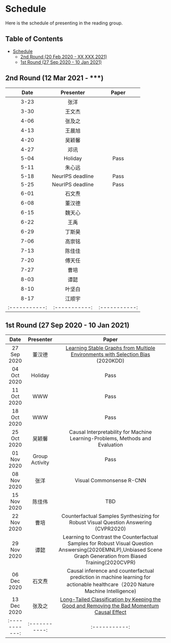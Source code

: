 # Schedule
Here is the schedule of presenting in the reading group.

## Table of Contents
- [Schedule](#schedule)
	- [2nd Round (20 Feb 2020 - XX XXX 2021)](#2nd-round-12-Mar-2021---***)
  - [1st Round (27 Sep 2020 - 10 Jan 2021)](#1st-round-27-sep-2020---10-jan-2021)


## 2nd Round (12 Mar 2021 - ***)
| Date | Presenter | Paper |
| :-----------: | :-----------: | :-----------: |
| 3-23 | 张洋 |  |
| 3-30 | 王文杰 |  |
| 4-06 | 张及之 |  |
| 4-13 | 王晨旭 |  |
| 4-20 | 吴颖馨 | |
| 4-27 | 邓讯 |  |
| 5-04 | Holiday | Pass |
| 5-11 | 朱心远 |  |
| 5-18 | NeurIPS deadline | Pass |
| 5-25 | NeurIPS deadline | Pass |
| 6-01 | 石文焘 |  |
| 6-08 | 董汉德 |  |
| 6-15 | 魏天心 |  |
| 6-22 | 王禹 |  |
| 6-29 | 丁斯昊 |  |
| 7-06 | 高崇铭 |  |
| 7-13 | 陈佳佳 |  |
| 7-20 | 傅天任 |  |
| 7-27 | 曹培 |  |
| 8-03 | 谭懿 |  |
| 8-10 | 叶坚白 |  |
| 8-17 | 江顺宇 |  |
| :-----------: | :-----------: | :-----------: |



## 1st Round (27 Sep 2020 - 10 Jan 2021)
| Date | Presenter | Paper |
| :-----------: | :-----------: | :-----------: |
| 27 Sep 2020 | 董汉德 | [Learning Stable Graphs from Multiple Environments with Selection Bias](https://dl.acm.org/doi/abs/10.1145/3394486.3403270) (2020KDD) |
| 04 Oct 2020 | Holiday | Pass |
| 11 Oct 2020 | WWW | Pass |
| 18 Oct 2020 | WWW | Pass |
| 25 Oct 2020 | 吴颖馨 | Causal Interpretability for Machine Learning-Problems, Methods and Evaluation|
| 01 Nov 2020 | Group Activity | Pass |
| 08 Nov 2020 | 张洋 | Visual Commonsense R-CNN |
| 15 Nov 2020 | 陈佳伟| TBD |
| 22 Nov 2020 | 曹培 | Counterfactual Samples Synthesizing for Robust Visual Question Answering (CVPR2020)|
| 29 Nov 2020 | 谭懿 | Learning to Contrast the Counterfactual Samples for Robust Visual Question Answersing(2020EMNLP),Unbiased Scene Graph Generation from Biased Training(2020CVPR) |
| 06 Dec 2020 | 石文焘 | Causal inference and counterfactual prediction in machine learning for actionable healthcare（2020 Nature Machine Intelligence) |
| 13 Dec 2020 | 张及之 | [Long-Tailed Classification by Keeping the Good and Removing the Bad Momentum Causal Effect](https://arxiv.org/abs/2009.12991v2) |
| :-----------: | :-----------: | :-----------: |

